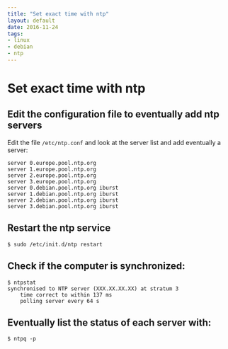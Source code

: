 ```yaml
---
title: "Set exact time with ntp"
layout: default
date: 2016-11-24
tags:
- linux
- debian
- ntp
---
```


# Set exact time with ntp

## Edit the configuration file to eventually add ntp servers

Edit the file `/etc/ntp.conf` and look at the server list and add eventually a server:

    server 0.europe.pool.ntp.org
    server 1.europe.pool.ntp.org
    server 2.europe.pool.ntp.org
    server 3.europe.pool.ntp.org
    server 0.debian.pool.ntp.org iburst
    server 1.debian.pool.ntp.org iburst
    server 2.debian.pool.ntp.org iburst
    server 3.debian.pool.ntp.org iburst

## Restart the ntp service

    $ sudo /etc/init.d/ntp restart

## Check if the computer is synchronized:

    $ ntpstat
    synchronised to NTP server (XXX.XX.XX.XX) at stratum 3
        time correct to within 137 ms
        polling server every 64 s

## Eventually list the status of each server with:

    $ ntpq -p
